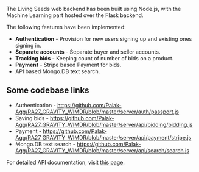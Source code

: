 The Living Seeds web backend has been built using Node.js, with the Machine Learning part hosted over the Flask backend.

The following features have been implemented:
- **Authentication** - Provision for new users signing up and existing ones signing in.
- **Separate accounts** - Separate buyer and seller accounts.
- **Tracking bids** - Keeping count of number of bids on a product.
- **Payment** - Stripe based Payment for bids.
- API based Mongo.DB text search.

## Some codebase links

- Authentication - https://github.com/Palak-Agg/RA27_GRAVITY_WIMDR/blob/master/server/auth/passport.js
- Saving bids - https://github.com/Palak-Agg/RA27_GRAVITY_WIMDR/blob/master/server/api/bidding/bidding.js
- Payment - https://github.com/Palak-Agg/RA27_GRAVITY_WIMDR/blob/master/server/api/payment/stripe.js
- Mongo.DB text search - https://github.com/Palak-Agg/RA27_GRAVITY_WIMDR/blob/master/server/api/search/search.js

For detailed API documentation, visit [this page](https://github.com/Palak-Agg/RA27_GRAVITY_WIMDR).
